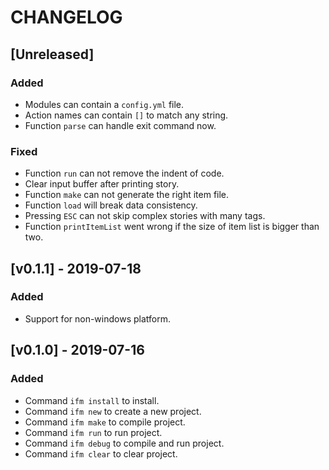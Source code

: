 # CHANGELOG

## [Unreleased]

### Added

- Modules can contain a `config.yml` file.
- Action names can contain `[]` to match any string.
- Function `parse` can handle exit command now.

### Fixed

- Function `run` can not remove the indent of code.
- Clear input buffer after printing story.
- Function `make` can not generate the right item file.
- Function `load` will break data consistency.
- Pressing `ESC` can not skip complex stories with many tags.
- Function `printItemList` went wrong if the size of item list is bigger than two.

## [v0.1.1] - 2019-07-18

### Added

- Support for non-windows platform. 

## [v0.1.0] - 2019-07-16

### Added

- Command `ifm install` to install.
- Command `ifm new` to create a new project.
- Command `ifm make` to compile project.
- Command `ifm run` to run project.
- Command `ifm debug` to compile and run project.
- Command `ifm clear` to clear project.